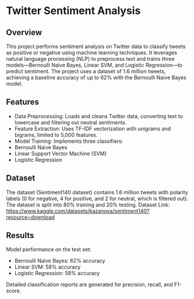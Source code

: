 # Twitter Sentiment Analysis

## Overview
This project performs sentiment analysis on Twitter data to classify tweets as positive or negative using machine learning techniques. It leverages natural language processing (NLP) to preprocess text and trains three models—Bernoulli Naive Bayes, Linear SVM, and Logistic Regression—to predict sentiment. The project uses a dataset of 1.6 million tweets, achieving a baseline accuracy of up to 62% with the Bernoulli Naive Bayes model.

## Features
- Data Preprocessing: Loads and cleans Twitter data, converting text to lowercase and filtering out neutral sentiments.
- Feature Extraction: Uses TF-IDF vectorization with unigrams and bigrams, limited to 5,000 features.
- Model Training: Implements three classifiers:
- Bernoulli Naive Bayes
- Linear Support Vector Machine (SVM)
- Logistic Regression


## Dataset
The dataset (Sentiment140 dataset) contains 1.6 million tweets with polarity labels (0 for negative, 4 for positive, and 2 for neutral, which is filtered out). The dataset is split into 80% training  and 20% testing.
Dataset Link: https://www.kaggle.com/datasets/kazanova/sentiment140?resource=download

## Results
Model performance on the test set:

- Bernoulli Naive Bayes: 62% accuracy
- Linear SVM: 58% accuracy
- Logistic Regression: 58% accuracy

Detailed classification reports are generated for precision, recall, and F1-score.


